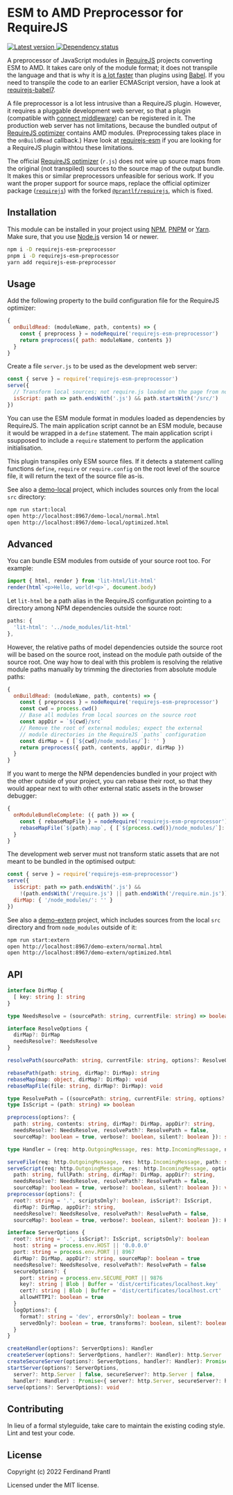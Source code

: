 # ESM to AMD Preprocessor for RequireJS

[![Latest version](https://img.shields.io/npm/v/requirejs-esm-preprocessor)
 ![Dependency status](https://img.shields.io/librariesio/release/npm/requirejs-esm-preprocessor)
](https://www.npmjs.com/package/requirejs-esm-preprocessor)

A preprocessor of JavaScript modules in [RequireJS] projects converting ESM to AMD. It takes care only of the module format; it does not transpile the language and that is why it is [a lot faster] than plugins using [Babel]. If you need to transpile the code to an earlier ECMAScript version, have a look at [requirejs-babel7].

A file preprocessor is a lot less intrusive than a RequireJS plugin. However, it requires a pluggable development web server, so that a plugin (compatible with [connect middleware]) can be registered in it. The production web server has not limitations, because the bundled output of [RequireJS optimizer] contains AMD modules. (Preprocessing takes place in the `onBuildRead` callback.) Have look at [requirejs-esm] if you are looking for a RequireJS plugin withtou these limitations.

The official [RequireJS optimizer] (`r.js`) does not wire up source maps from the original (not transpiled) sources to the source map of the output bundle. It makes this or similar preprocessors unfeasible for serious work. If you want the proper support for source maps, replace the official optimizer package ([`requirejs`]) with the forked [`@prantlf/requirejs`], which is fixed.

## Installation

This module can be installed in your project using [NPM], [PNPM] or [Yarn]. Make sure, that you use [Node.js] version 14 or newer.

```sh
npm i -D requirejs-esm-preprocessor
pnpm i -D requirejs-esm-preprocessor
yarn add requirejs-esm-preprocessor
```

## Usage

Add the following property to the build configuration file for the RequireJS optimizer:

```js
{
  onBuildRead: (moduleName, path, contents) => {
    const { preprocess } = nodeRequire('requirejs-esm-preprocessor')
    return preprocess({ path: moduleName, contents })
  }
}
```

Create a file `server.js` to be used as the development web server:

```js
const { serve } = require('requirejs-esm-preprocessor')
serve({
  // Transform local sources; not require.js loaded on the page from node_modules
  isScript: path => path.endsWith('.js') && path.startsWith('/src/')
})
```

You can use the ESM module format in modules loaded as dependencies by RequireJS. The main application script cannot be an ESM module, because it would be wrapped in a `define` statement. The main application script i ssupposed to include a `require` statement to perform the application initialisation.

This plugin transpiles only ESM source files. If it detects a statement calling functions `define`, `require` or `require.config` on the root level of the source file, it will return the text of the source file as-is.

See also a [demo-local] project, which includes sources only from the local `src` directory:

```sh
npm run start:local
open http://localhost:8967/demo-local/normal.html
open http://localhost:8967/demo-local/optimized.html
```

## Advanced

You can bundle ESM modules from outside of your source root too. For example:

```js
import { html, render } from 'lit-html/lit-html'
render(html`<p>Hello, world!<p>`, document.body)
```

Let `lit-html` be a path alias in the RequireJS configuration pointing to a directory among NPM dependencies outside the source root:

```js
paths: {
  'lit-html': '../node_modules/lit-html'
},
```

However, the relative paths of model dependencies outside the source root will be based on the source root, instead on the module path outside of the source root. One way how to deal with this problem is resolving the relative module paths manually by trimming the directories from absolute module paths:

```js
{
  onBuildRead: (moduleName, path, contents) => {
    const { preprocess } = nodeRequire('requirejs-esm-preprocessor')
    const cwd = process.cwd()
    // Base all modules from local sources on the source root
    const appDir = `${cwd}/src`
    // Remove the root of external modules; expect the external
    // module directories in the RequireJS `paths` configuration
    const dirMap = { [`${cwd}/node_modules/`]: '' }
    return preprocess({ path, contents, appDir, dirMap })
  }
}
```

If you want to merge the NPM dependencies bundled in your project with the other outside of your project, you can rebase their root, so that they would appear next to with other external static assets in the browser debugger:

```js
{
  onModuleBundleComplete: ({ path }) => {
    const { rebaseMapFile } = nodeRequire('requirejs-esm-preprocessor')
    rebaseMapFile(`${path}.map`, { [`${process.cwd()}/node_modules/`]: '../node_modules/' });
  }
}
```

The development web server must not transform static assets that are not meant to be bundled in the optimised output:

```js
const { serve } = require('requirejs-esm-preprocessor')
serve({
  isScript: path => path.endsWith('.js') &&
    !(path.endsWith('/require.js') || path.endsWith('/require.min.js')),
  dirMap: { '/node_modules/': '' }
})
```

See also a [demo-extern] project, which includes sources from the local `src` directory and from `node_modules` outside of it:

```sh
npm run start:extern
open http://localhost:8967/demo-extern/normal.html
open http://localhost:8967/demo-extern/optimized.html
```

## API

```ts
interface DirMap {
  [ key: string ]: string
}

type NeedsResolve = (sourcePath: string, currentFile: string) => boolean

interface ResolveOptions {
  dirMap?: DirMap
  needsResolve?: NeedsResolve
}

resolvePath(sourcePath: string, currentFile: string, options?: ResolveOptions): string

rebasePath(path: string, dirMap?: DirMap): string
rebaseMap(map: object, dirMap?: DirMap): void
rebaseMapFile(file: string, dirMap?: DirMap): void

type ResolvePath = ((sourcePath: string, currentFile: string, options?: ResolveOptions) => string) | false
type IsScript = (path: string) => boolean

preprocess(options?: {
  path: string, contents: string, dirMap?: DirMap, appDir?: string,
  needsResolve?: NeedsResolve, resolvePath?: ResolvePath = false,
  sourceMap?: boolean = true, verbose?: boolean, silent?: boolean }): string

type Handler = (req: http.OutgoingMessage, res: http.IncomingMessage, next: () => void) => void

serveFile(req: http.OutgoingMessage, res: http.IncomingMessage, path: string) :void
serveScript(req: http.OutgoingMessage, res: http.IncomingMessage, options?: {
  path: string, fullPath: string, dirMap?: DirMap, appDir?: string,
  needsResolve?: NeedsResolve, resolvePath?: ResolvePath = false,
  sourceMap?: boolean = true, verbose?: boolean, silent?: boolean }): void
preprocessor(options?: {
  root?: string = '.', scriptsOnly?: boolean, isScript?: IsScript,
  dirMap?: DirMap, appDir?: string,
  needsResolve?: NeedsResolve, resolvePath?: ResolvePath = false,
  sourceMap?: boolean = true, verbose?: boolean, silent?: boolean }): Handler

interface ServerOptions {
  root?: string = '.', isScript?: IsScript, scriptsOnly?: boolean
  host: string = process.env.HOST || '0.0.0.0'
  port: string = process.env.PORT || 8967
  dirMap?: DirMap, appDir?: string, sourceMap?: boolean = true
  needsResolve?: NeedsResolve, resolvePath?: ResolvePath = false
  secureOptions?: {
    port: string = process.env.SECURE_PORT || 9876
    key?: string | Blob | Buffer = 'dist/certificates/localhost.key'
    cert?: string | Blob | Buffer = 'dist/certificates/localhost.crt'
    allowHTTP1?: boolean = true
  }
  logOptions?: {
    format?: string = 'dev', errorsOnly?: boolean = true
    servedOnly?: boolean = true, transforms?: boolean, silent?: boolean
  }
}

createHandler(options?: ServerOptions): Handler
createServer(options?: ServerOptions, handler?: Handler): http.Server
createSecureServer(options?: ServerOptions, handler?: Handler): Promise<http.Server>
startServer(options?: ServerOptions,
  server?: http.Server | false, secureServer?: http.Server | false,
  handler?: Handler) : Promise<{ server?: http.Server, secureServer?: http.Server }>
serve(options?: ServerOptions): void
```

## Contributing

In lieu of a formal styleguide, take care to maintain the existing coding style. Lint and test your code.

## License

Copyright (c) 2022 Ferdinand Prantl

Licensed under the MIT license.

[Babel]: https://babeljs.io/
[RequireJS]: http://requirejs.org
[RequireJS optimizer]: https://requirejs.org/docs/optimization.html
[requirejs-babel7]: https://www.npmjs.com/package/requirejs-babel7
[requirejs-esm]: https://www.npmjs.com/package/requirejs-esm
[`requirejs`]: https://www.npmjs.com/package/requirejs
[`@prantlf/requirejs`]: https://www.npmjs.com/package/@prantlf/requirejs
[Node.js]: http://nodejs.org/
[NPM]: https://www.npmjs.com/
[PNPM]: https://pnpm.io/
[Yarn]: https://yarnpkg.com/
[demo-local]: https://github.com/prantlf/requirejs-esm-preprocessor/tree/master/demo-local
[demo-extern]: https://github.com/prantlf/requirejs-esm-preprocessor/tree/master/demo-extern
[default module name resolution]: https://github.com/prantlf/requirejs-esm-preprocessor/blob/master/src/resolve-path.js#L4
[resolvePath]: https://github.com/tleunen/babel-plugin-module-resolver/blob/master/DOCS.md#resolvepath
[a lot faster]: https://github.com/prantlf/requirejs-esm/tree/master/perf/README.md#readme
[connect middleware]: https://github.com/senchalabs/connect/wiki
